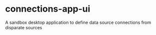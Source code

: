 # connections-app-ui
A sandbox desktop application to define data source connections from disparate sources
